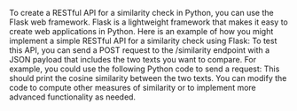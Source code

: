 To create a RESTful API for a similarity check in Python, you can use the Flask web framework. Flask is a lightweight framework that makes it easy to create web applications in Python. Here is an example of how you might implement a simple RESTful API for a similarity check using Flask:
To test this API, you can send a POST request to the /similarity endpoint with a JSON payload that includes the two texts you want to compare. For example, you could use the following Python code to send a request:
This should print the cosine similarity between the two texts. You can modify the code to compute other measures of similarity or to implement more advanced functionality as needed.
